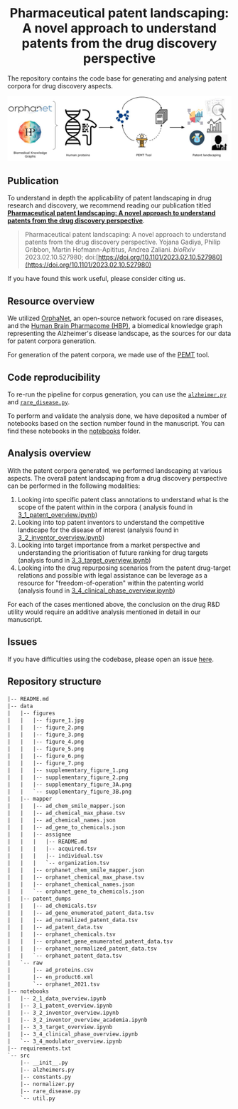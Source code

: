 <h1 align="center">
  Pharmaceutical patent landscaping: A novel approach to understand patents from the drug discovery perspective
  <br/>

[//]: # ( [![DOI:10.1093/bioinformatics/btac716]&#40;http://img.shields.io/badge/DOI-110.1093/bioinformatics/btac716-B31B1B.svg&#41;]&#40;https://doi.org/10.1093/bioinformatics/btac716&#41;)

</h1>

The repository contains the code base for generating and analysing patent corpora for drug discovery aspects.

<p align="center">
  <img src="data/figures/figure_1.jpg">
</p>

## Publication

To understand in depth the applicability of patent landscaping in drug research and discovery, we recommend reading our
publication titled [**Pharmaceutical patent landscaping: A novel approach to understand patents from the drug discovery
perspective**](https://doi.org/10.1101/2023.02.10.527980).

> Pharmaceutical patent landscaping: A novel approach to understand patents from the drug discovery perspective. Yojana Gadiya, Philip Gribbon, Martin Hofmann-Apititus, Andrea Zaliani. *bioRxiv* 2023.02.10.527980; doi:[https://doi.org/10.1101/2023.02.10.527980](https://doi.org/10.1101/2023.02.10.527980)

If you have found this work useful, please consider citing us.

## Resource overview

We utilized [OrphaNet](https://www.orpha.net/consor/cgi-bin/index.php), an open-source network focused on rare diseases,
and the [Human Brain Pharmacome (HBP)](https://www.scai.fraunhofer.de/en/projects/Human-Brain-Pharmacome.html), a
biomedical knowledge graph representing the Alzheimer's disease landscape, as the sources for our data for patent
corpora generation.

For generation of the patent corpora, we made use of the [PEMT](https://github.com/Fraunhofer-ITMP/PEMT) tool.

## Code reproducibility

To re-run the pipeline for corpus generation, you can use the [`alzheimer.py`](src/alzheimers.py)
and [`rare_disease.py`](src/rare_disease.py).

To perform and validate the analysis done, we have deposited a number of notebooks based on the section number found in
the manuscript. You can find these notebooks in the [notebooks](notebooks) folder.

## Analysis overview

With the patent corpora generated, we performed landscaping at various aspects. The overall patent landscaping from a
drug discovery perspective can be performed in the following modalities:

1. Looking into specific patent class annotations to understand what is the scope of the patent within in the corpora (
   analysis found in [3_1_patent_overview.ipynb](notebooks%2F3_1_patent_overview.ipynb))
2. Looking into top patent inventors to understand the competitive landscape for the disease of interest (analysis found
   in [3_2_inventor_overview.ipynb](notebooks%2F3_2_inventor_overview.ipynb))
3. Looking into target importance from a market perspective and understanding the prioritisation of future ranking for
   drug targets (analysis found in [3_3_target_overview.ipynb](notebooks%2F3_3_target_overview.ipynb))
4. Looking into the drug repurposing scenarios from the patent drug-target relations and possible with legal assistance
   can be leverage as a resource for "freedom-of-operation" within the patenting world (analysis found
   in [3_4_clinical_phase_overview.ipynb](notebooks%2F3_4_clinical_phase_overview.ipynb))

For each of the cases mentioned above, the conclusion on the drug R&D utility would require an additive analysis
mentioned in detail in our manuscript.

## Issues

If you have difficulties using the codebase, please open an
issue [here](https://github.com/Fraunhofer-ITMP/Pharmaceutical-patent-landscaping/issues).

## Repository structure

```
|-- README.md
|-- data
|   |-- figures
|   |   |-- figure_1.jpg
|   |   |-- figure_2.png
|   |   |-- figure_3.png
|   |   |-- figure_4.png
|   |   |-- figure_5.png
|   |   |-- figure_6.png
|   |   |-- figure_7.png
|   |   |-- supplementary_figure_1.png
|   |   |-- supplementary_figure_2.png
|   |   |-- supplementary_figure_3A.png
|   |   `-- supplementary_figure_3B.png
|   |-- mapper
|   |   |-- ad_chem_smile_mapper.json
|   |   |-- ad_chemical_max_phase.tsv
|   |   |-- ad_chemical_names.json
|   |   |-- ad_gene_to_chemicals.json
|   |   |-- assignee
|   |   |   |-- README.md
|   |   |   |-- acquired.tsv
|   |   |   |-- individual.tsv
|   |   |   `-- organization.tsv
|   |   |-- orphanet_chem_smile_mapper.json
|   |   |-- orphanet_chemical_max_phase.tsv
|   |   |-- orphanet_chemical_names.json
|   |   `-- orphanet_gene_to_chemicals.json
|   |-- patent_dumps
|   |   |-- ad_chemicals.tsv
|   |   |-- ad_gene_enumerated_patent_data.tsv
|   |   |-- ad_normalized_patent_data.tsv
|   |   |-- ad_patent_data.tsv
|   |   |-- orphanet_chemicals.tsv
|   |   |-- orphanet_gene_enumerated_patent_data.tsv
|   |   |-- orphanet_normalized_patent_data.tsv
|   |   `-- orphanet_patent_data.tsv
|   `-- raw
|       |-- ad_proteins.csv
|       |-- en_product6.xml
|       `-- orphanet_2021.tsv
|-- notebooks
|   |-- 2_1_data_overview.ipynb
|   |-- 3_1_patent_overview.ipynb
|   |-- 3_2_inventor_overview.ipynb
|   |-- 3_2_inventor_overview_academia.ipynb
|   |-- 3_3_target_overview.ipynb
|   |-- 3_4_clinical_phase_overview.ipynb
|   `-- 3_4_modulator_overview.ipynb
|-- requirements.txt
`-- src
    |-- __init__.py
    |-- alzheimers.py
    |-- constants.py
    |-- normalizer.py
    |-- rare_disease.py
    `-- util.py
```
